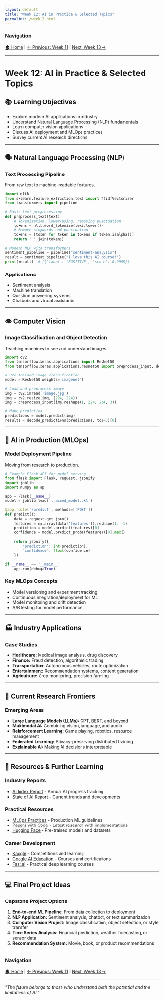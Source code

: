 ```yaml
---
layout: default
title: "Week 12: AI in Practice & Selected Topics"
permalink: /week12.html
---
```


### Navigation
[🏠 Home](index.html) | [← Previous: Week 11](week11.html) | [Next: Week 13 →](week13.html)

---

# Week 12: AI in Practice & Selected Topics

## 📚 Learning Objectives
- Explore modern AI applications in industry
- Understand Natural Language Processing (NLP) fundamentals
- Learn computer vision applications
- Discuss AI deployment and MLOps practices
- Survey current AI research directions

---

## 🗣️ Natural Language Processing (NLP)

### Text Processing Pipeline
From raw text to machine-readable features.

```python
import nltk
from sklearn.feature_extraction.text import TfidfVectorizer
from transformers import pipeline

# Basic text preprocessing
def preprocess_text(text):
    # Tokenization, lowercasing, removing punctuation
    tokens = nltk.word_tokenize(text.lower())
    # Remove stopwords and punctuation
    tokens = [token for token in tokens if token.isalpha()]
    return ' '.join(tokens)

# Modern NLP with transformers
sentiment_pipeline = pipeline("sentiment-analysis")
result = sentiment_pipeline("I love this AI course!")
print(result)  # [{'label': 'POSITIVE', 'score': 0.9998}]
```

### Applications
- Sentiment analysis
- Machine translation
- Question answering systems
- Chatbots and virtual assistants

---

## 👁️ Computer Vision

### Image Classification and Object Detection
Teaching machines to see and understand images.

```python
import cv2
from tensorflow.keras.applications import ResNet50
from tensorflow.keras.applications.resnet50 import preprocess_input, decode_predictions

# Pre-trained image classification
model = ResNet50(weights='imagenet')

# Load and preprocess image
img = cv2.imread('image.jpg')
img = cv2.resize(img, (224, 224))
img = preprocess_input(img.reshape(1, 224, 224, 3))

# Make prediction
predictions = model.predict(img)
results = decode_predictions(predictions, top=3)[0]
```

---

## 🚀 AI in Production (MLOps)

### Model Deployment Pipeline
Moving from research to production.

```python
# Example Flask API for model serving
from flask import Flask, request, jsonify
import joblib
import numpy as np

app = Flask(__name__)
model = joblib.load('trained_model.pkl')

@app.route('/predict', methods=['POST'])
def predict():
    data = request.get_json()
    features = np.array(data['features']).reshape(1, -1)
    prediction = model.predict(features)[0]
    confidence = model.predict_proba(features)[0].max()
    
    return jsonify({
        'prediction': int(prediction),
        'confidence': float(confidence)
    })

if __name__ == '__main__':
    app.run(debug=True)
```

### Key MLOps Concepts
- Model versioning and experiment tracking
- Continuous integration/deployment for ML
- Model monitoring and drift detection
- A/B testing for model performance

---

## 🏭 Industry Applications

### Case Studies
- **Healthcare:** Medical image analysis, drug discovery
- **Finance:** Fraud detection, algorithmic trading
- **Transportation:** Autonomous vehicles, route optimization
- **Entertainment:** Recommendation systems, content generation
- **Agriculture:** Crop monitoring, precision farming

---

## 🔮 Current Research Frontiers

### Emerging Areas
- **Large Language Models (LLMs):** GPT, BERT, and beyond
- **Multimodal AI:** Combining vision, language, and audio
- **Reinforcement Learning:** Game playing, robotics, resource management
- **Federated Learning:** Privacy-preserving distributed training
- **Explainable AI:** Making AI decisions interpretable

---

## 🔗 Resources & Further Learning

### Industry Reports
- [AI Index Report](https://aiindex.stanford.edu/) - Annual AI progress tracking
- [State of AI Report](https://www.stateof.ai/) - Current trends and developments

### Practical Resources
- [MLOps Practices](https://ml-ops.org/) - Production ML guidelines
- [Papers with Code](https://paperswithcode.com/) - Latest research with implementations
- [Hugging Face](https://huggingface.co/) - Pre-trained models and datasets

### Career Development
- [Kaggle](https://www.kaggle.com/) - Competitions and learning
- [Google AI Education](https://ai.google/education/) - Courses and certifications
- [Fast.ai](https://www.fast.ai/) - Practical deep learning courses

---

## 💻 Final Project Ideas

### Capstone Project Options
1. **End-to-end ML Pipeline:** From data collection to deployment
2. **NLP Application:** Sentiment analysis, chatbot, or text summarization
3. **Computer Vision Project:** Image classification, object detection, or style transfer
4. **Time Series Analysis:** Financial prediction, weather forecasting, or sensor data
5. **Recommendation System:** Movie, book, or product recommendations

---

### Navigation
[🏠 Home](index.html) | [← Previous: Week 11](week11.html) | [Next: Week 13 →](week13.html)

---

*"The future belongs to those who understand both the potential and the limitations of AI."*